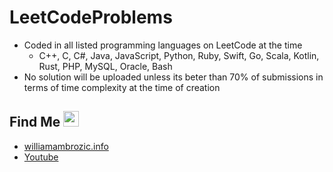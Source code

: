 # LeetCodeProblems

- Coded in all listed programming languages on LeetCode at the time
  - C++, C, C#, Java, JavaScript, Python, Ruby, Swift, Go, Scala, Kotlin, Rust, PHP, MySQL, Oracle, Bash
- No solution will be uploaded unless its beter than 70% of submissions in terms of time complexity at the time of creation

## Find Me <img src="https://imgur.com/download/FpDFVjy" width="25"> 

- [williamambrozic.info](https://williamambrozic.info)
- [Youtube](https://www.youtube.com/channel/UCL-VushY6SO0ofPTZ8iB3ag)
